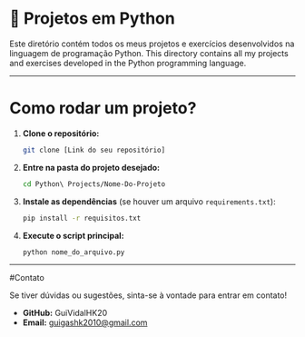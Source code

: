 # 🐍 Projetos em Python

Este diretório contém todos os meus projetos e exercícios desenvolvidos na linguagem de programação Python.
This directory contains all my projects and exercises developed in the Python programming language.

---

# Como rodar um projeto?

1.  **Clone o repositório:**
    ```bash
    git clone [Link do seu repositório]
    ```
2.  **Entre na pasta do projeto desejado:**
    ```bash
    cd Python\ Projects/Nome-Do-Projeto
    ```
3.  **Instale as dependências** (se houver um arquivo `requirements.txt`):
    ```bash
    pip install -r requisitos.txt
    ```
4.  **Execute o script principal:**
    ```bash
    python nome_do_arquivo.py
    ```

---

#Contato

Se tiver dúvidas ou sugestões, sinta-se à vontade para entrar em contato!
- **GitHub:** GuiVidalHK20
- **Email:** guigashk2010@gmail.com
